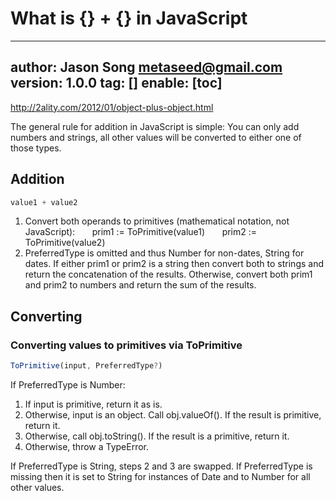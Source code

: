 # What is {} + {} in JavaScript
---
author: Jason Song <metaseed@gmail.com>
version: 1.0.0
tag: []
enable: [toc]
---

http://2ality.com/2012/01/object-plus-object.html

The general rule for addition in JavaScript is simple: You can only add numbers and strings, all other values will be converted to either one of those types.

## Addition
```js
value1 + value2
```
1. Convert both operands to primitives (mathematical notation, not JavaScript):
       prim1 := ToPrimitive(value1)
       prim2 := ToPrimitive(value2)
1. PreferredType is omitted and thus Number for non-dates, String for dates.
If either prim1 or prim2 is a string then convert both to strings and return the concatenation of the results.
Otherwise, convert both prim1 and prim2 to numbers and return the sum of the results.

## Converting

### Converting values to primitives via ToPrimitive
```js
ToPrimitive(input, PreferredType?)
```

If PreferredType is Number:
1. If input is primitive, return it as is.
1. Otherwise, input is an object. Call obj.valueOf(). If the result is primitive, return it.
1. Otherwise, call obj.toString(). If the result is a primitive, return it.
1. Otherwise, throw a TypeError.

If PreferredType is String, steps 2 and 3 are swapped. If PreferredType is missing then it is set to String for instances of Date and to Number for all other values.




